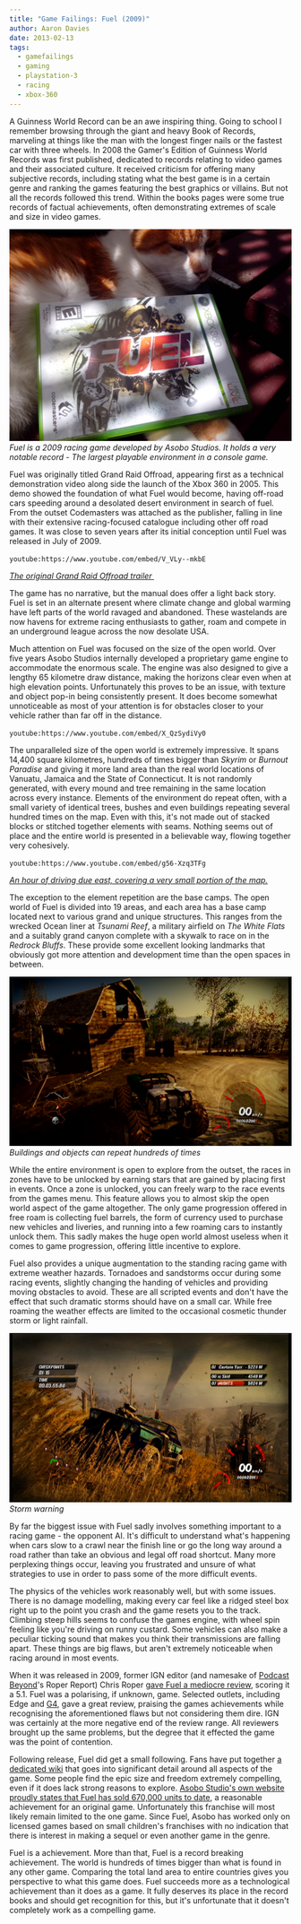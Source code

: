 ```yaml
---
title: "Game Failings: Fuel (2009)"
author: Aaron Davies
date: 2013-02-13
tags:
  - gamefailings
  - gaming
  - playstation-3
  - racing
  - xbox-360
---
```


A Guinness World Record can be an awe inspiring thing. Going to school I remember browsing through the giant and heavy Book of Records, marveling at things like the man with the longest finger nails or the fastest car with three wheels. In 2008 the Gamer's Edition of Guinness World Records was first published, dedicated to records relating to video games and their associated culture. It received criticism for offering many subjective records, including stating what the best game is in a certain genre and ranking the games featuring the best graphics or villains. But not all the records followed this trend. Within the books pages were some true records of factual achievements, often demonstrating extremes of scale and size in video games.

[![Fuel is a 2009 racing game developed by Asobo Studios. It holds a very notable record - The largest playable environment in a console game.](/media/images/blog/IMG_20130214_133143.jpg)](/media/images/blog/IMG_20130214_133143.jpg)
_Fuel is a 2009 racing game developed by Asobo Studios. It holds a very notable record - The largest playable environment in a console game._

Fuel was originally titled Grand Raid Offroad, appearing first as a technical demonstration video along side the launch of the Xbox 360 in 2005. This demo showed the foundation of what Fuel would become, having off-road cars speeding around a desolated desert environment in search of fuel. From the outset Codemasters was attached as the publisher, falling in line with their extensive racing-focused catalogue including other off road games. It was close to seven years after its initial conception until Fuel was released in July of 2009.

`youtube:https://www.youtube.com/embed/V_VLy--mkbE`

_[The original Grand Raid Offroad trailer ](http://www.youtube.com/watch?v=V_VLy--mkbE)_

The game has no narrative, but the manual does offer a light back story. Fuel is set in an alternate present where climate change and global warming have left parts of the world ravaged and abandoned. These wastelands are now havens for extreme racing enthusiasts to gather, roam and compete in an underground league across the now desolate USA.

Much attention on Fuel was focused on the size of the open world. Over five years Asobo Studios internally developed a proprietary game engine to accommodate the enormous scale. The engine was also designed to give a lengthy 65 kilometre draw distance, making the horizons clear even when at high elevation points. Unfortunately this proves to be an issue, with texture and object pop-in being consistently present. It does become somewhat unnoticeable as most of your attention is for obstacles closer to your vehicle rather than far off in the distance.

`youtube:https://www.youtube.com/embed/X_QzSydiVy0`

The unparalleled size of the open world is extremely impressive. It spans 14,400 square kilometres, hundreds of times bigger than _Skyrim_ or _Burnout Paradise_ and giving it more land area than the real world locations of Vanuatu, Jamaica and the State of Connecticut. It is not randomly generated, with every mound and tree remaining in the same location across every instance. Elements of the environment do repeat often, with a small variety of identical trees, bushes and even buildings repeating several hundred times on the map. Even with this, it's not made out of stacked blocks or stitched together elements with seams. Nothing seems out of place and the entire world is presented in a believable way, flowing together very cohesively.

`youtube:https://www.youtube.com/embed/g56-Xzq3TFg`

_[An hour of driving due east, covering a very small portion of the map.](http://www.youtube.com/watch?v=g56-Xzq3TFg)_

The exception to the element repetition are the base camps. The open world of Fuel is divided into 19 areas, and each area has a base camp located next to various grand and unique structures. This ranges from the wrecked Ocean liner at _Tsunami Reef_, a military airfield on _The White Flats_ and a suitably grand canyon complete with a skywalk to race on in the _Redrock Bluffs_. These provide some excellent looking landmarks that obviously got more attention and development time than the open spaces in between.

[![Buildings and objects can repeat hundreds of times](/media/images/blog/Fuel1.jpg)](/media/images/blog/Fuel1.jpg)
_Buildings and objects can repeat hundreds of times_

While the entire environment is open to explore from the outset, the races in zones have to be unlocked by earning stars that are gained by placing first in events. Once a zone is unlocked, you can freely warp to the race events from the games menu. This feature allows you to almost skip the open world aspect of the game altogether. The only game progression offered in free roam is collecting fuel barrels, the form of currency used to purchase new vehicles and liveries, and running into a few roaming cars to instantly unlock them. This sadly makes the huge open world almost useless when it comes to game progression, offering little incentive to explore.

Fuel also provides a unique augmentation to the standing racing game with extreme weather hazards. Tornadoes and sandstorms occur during some racing events, slightly changing the handing of vehicles and providing moving obstacles to avoid. These are all scripted events and don't have the effect that such dramatic storms should have on a small car. While free roaming the weather effects are limited to the occasional cosmetic thunder storm or light rainfall.

[![Storm warning](/media/images/blog/Fuel3.jpg)](/media/images/blog/Fuel3.jpg)
_Storm warning_

By far the biggest issue with Fuel sadly involves something important to a racing game - the opponent AI. It's difficult to understand what's happening when cars slow to a crawl near the finish line or go the long way around a road rather than take an obvious and legal off road shortcut. Many more perplexing things occur, leaving you frustrated and unsure of what strategies to use in order to pass some of the more difficult events.

The physics of the vehicles work reasonably well, but with some issues. There is no damage modelling, making every car feel like a ridged steel box right up to the point you crash and the game resets you to the track. Climbing steep hills seems to confuse the games engine, with wheel spin feeling like you're driving on runny custard. Some vehicles can also make a peculiar ticking sound that makes you think their transmissions are falling apart. These things are big flaws, but aren't extremely noticeable when racing around in most events.

When it was released in 2009, former IGN editor (and namesake of [Podcast Beyond](http://feeds.ign.com/ignfeeds/podcasts/beyond/)'s Roper Report) Chris Roper [gave Fuel a mediocre review](http://www.ign.com/articles/2009/07/08/fuel-review?page=1), scoring it a 5.1. Fuel was a polarising, if unknown, game. Selected outlets, including Edge and [G4](http://www.g4tv.com/games/xbox-360/53538/Fuel/review/), gave a great review, praising the games achievements while recognising the aforementioned flaws but not considering them dire. IGN was certainly at the more negative end of the review range. All reviewers brought up the same problems, but the degree that it effected the game was the point of contention.

Following release, Fuel did get a small following. Fans have put together [a dedicated wiki](http://fuel.wikia.com/wiki/FUEL_GAME_Wiki) that goes into significant detail around all aspects of the game. Some people find the epic size and freedom extremely compelling, even if it does lack strong reasons to explore. [Asobo Studio's own website proudly states that Fuel has sold 670,000 units to date](http://www.asobostudio.com/game/fuel-ps3.html), a reasonable achievement for an original game. Unfortunately this franchise will most likely remain limited to the one game. Since Fuel, Asobo has worked only on licensed games based on small children's franchises with no indication that there is interest in making a sequel or even another game in the genre.

Fuel is a achievement. More than that, Fuel is a record breaking achievement. The world is hundreds of times bigger than what is found in any other game. Comparing the total land area to entire countries gives you perspective to what this game does. Fuel succeeds more as a technological achievement than it does as a game. It fully deserves its place in the record books and should get recognition for this, but it's unfortunate that it doesn't completely work as a compelling game.
